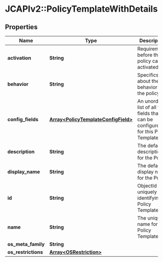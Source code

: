 # JCAPIv2::PolicyTemplateWithDetails

## Properties
Name | Type | Description | Notes
------------ | ------------- | ------------- | -------------
**activation** | **String** | Requirements before the policy can be activated. | [optional] 
**behavior** | **String** | Specifics about the behavior of the policy. | [optional] 
**config_fields** | [**Array&lt;PolicyTemplateConfigField&gt;**](PolicyTemplateConfigField.md) | An unordered list of all the fields that can be configured for this Policy Template. | [optional] 
**description** | **String** | The default description for the Policy. | [optional] 
**display_name** | **String** | The default display name for the Policy. | [optional] 
**id** | **String** | ObjectId uniquely identifying a Policy Template. | [optional] 
**name** | **String** | The unique name for the Policy Template. | [optional] 
**os_meta_family** | **String** |  | [optional] 
**os_restrictions** | [**Array&lt;OSRestriction&gt;**](OSRestriction.md) |  | [optional] 

